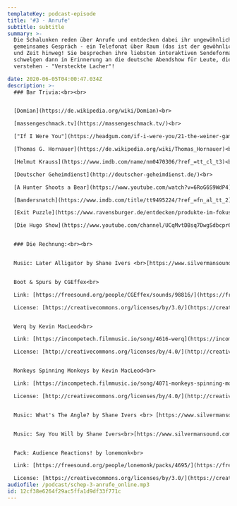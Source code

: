 ```yaml
---
templateKey: podcast-episode
title: '#3 - Anrufe'
subtitle: subtitle
summary: >-
  Die Schalunken reden über Anrufe und entdecken dabei ihr ungewöhnliches erstes
  gemeinsames Gespräch - ein Telefonat über Raum (das ist der gewöhnliche Part)
  und Zeit hinweg! Sie besprechen ihre liebsten interaktiven Sendeformate und
  schwelgen dann in Erinnerung an die deutsche Abendshow für Leute, die Spaß
  verstehen - "Versteckte Lacher"!

date: 2020-06-05T04:00:47.034Z
description: >-
  ### Bar Trivia:<br><br>


  [Domian](https://de.wikipedia.org/wiki/Domian)<br>

  [massengeschmack.tv](https://massengeschmack.tv/)<br>

  ["If I Were You"](https://headgum.com/if-i-were-you/21-the-weiner-game)<br>

  [Thomas G. Hornauer](https://de.wikipedia.org/wiki/Thomas_Hornauer)<br>

  [Helmut Krauss](https://www.imdb.com/name/nm0470306/?ref_=tt_cl_t3)<br>

  [Deutscher Geheimdienst](http://deutscher-geheimdienst.de/)<br>

  [A Hunter Shoots a Bear](https://www.youtube.com/watch?v=6RoG6S9WdP4)<br>

  [Bandersnatch](https://www.imdb.com/title/tt9495224/?ref_=fn_al_tt_2)<br>

  [Exit Puzzle](https://www.ravensburger.de/entdecken/produkte-im-fokus/exit-puzzles/index.html)<br>

  [Die Hugo Show](https://www.youtube.com/channel/UCqMvtDBsq7DwgSdbcpr6W7w)


  ### Die Rechnung:<br><br>


  Music: Later Alligator by Shane Ivers <br>[https://www.silvermansound.com](https://www.silvermansound.com)


  Boot & Spurs by CGEffex<br>

  Link: [https://freesound.org/people/CGEffex/sounds/98816/](https://freesound.org/people/CGEffex/sounds/98816/)<br>

  License: [https://creativecommons.org/licenses/by/3.0/](https://creativecommons.org/licenses/by/3.0/)


  Werq by Kevin MacLeod<br>

  Link: [https://incompetech.filmmusic.io/song/4616-werq](https://incompetech.filmmusic.io/song/4616-werq)<br>

  License: [http://creativecommons.org/licenses/by/4.0/](http://creativecommons.org/licenses/by/4.0/)


  Monkeys Spinning Monkeys by Kevin MacLeod<br>

  Link: [https://incompetech.filmmusic.io/song/4071-monkeys-spinning-monkeys](https://incompetech.filmmusic.io/song/4071-monkeys-spinning-monkeys)<br>

  License: [http://creativecommons.org/licenses/by/4.0/](http://creativecommons.org/licenses/by/4.0/)


  Music: What's The Angle? by Shane Ivers <br> [https://www.silvermansound.com](https://www.silvermansound.com)


  Music: Say You Will by Shane Ivers<br>[https://www.silvermansound.com](https://www.silvermansound.com)


  Pack: Audience Reactions! by lonemonk<br>

  Link: [https://freesound.org/people/lonemonk/packs/4695/](https://freesound.org/people/lonemonk/packs/4695/)<br>

  License: [https://creativecommons.org/licenses/by/3.0/](https://creativecommons.org/licenses/by/3.0/)
audiofile: /podcast/schep-3-anrufe_online.mp3
id: 12cf38e6264f29ac5ffa1d9df33f771c
---
```

